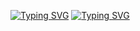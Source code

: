 [![Typing SVG](https://readme-typing-svg.herokuapp.com?font=Fira+Code&pause=1000&color=368CD6&repeat=false&width=5&lines=const)](https://git.io/typing-svg) [![Typing SVG](https://readme-typing-svg.herokuapp.com?font=Fira+Code&pause=1000&color=4FB4C5&repeat=false&width=5&lines=PREFIX)](https://git.io/typing-svg)
